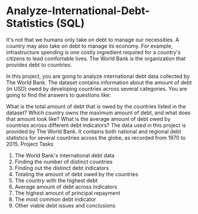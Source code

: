 # Analyze-International-Debt-Statistics (SQL)
It's not that we humans only take on debt to manage our necessities. A country may also take on debt to manage its economy. For example, infrastructure spending is one costly ingredient required for a country's citizens to lead comfortable lives. The World Bank is the organization that provides debt to countries.

In this project, you are going to analyze international debt data collected by The World Bank. The dataset contains information about the amount of debt (in USD) owed by developing countries across several categories. You are going to find the answers to questions like:

What is the total amount of debt that is owed by the countries listed in the dataset?
Which country owns the maximum amount of debt, and what does that amount look like?
What is the average amount of debt owed by countries across different debt indicators?
The data used in this project is provided by The World Bank. It contains both national and regional debt statistics for several countries across the globe, as recorded from 1970 to 2015.
Project Tasks
1. The World Bank's international debt data
2. Finding the number of distinct countries
3. Finding out the distinct debt indicators
4. Totaling the amount of debt owed by the countries
5. The country with the highest debt
6. Average amount of debt across indicators
7. The highest amount of principal repayment
8. The most common debt indicator
9. Other viable debt issues and conclusions

